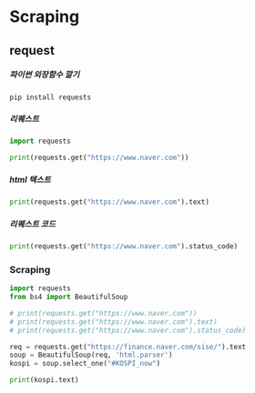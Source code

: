 # Scraping



## request

##### 파이썬 외장함수 깔기

```python
pip install requests
```

##### 리퀘스트

```python
import requests

print(requests.get("https://www.naver.com"))
```

##### html 텍스트

```python
print(requests.get("https://www.naver.com").text)
```

##### 리퀘스트 코드

```python
print(requests.get("https://www.naver.com").status_code)
```



### Scraping

```python
import requests
from bs4 import BeautifulSoup

# print(requests.get("https://www.naver.com"))
# print(requests.get("https://www.naver.com").text)
# print(requests.get("https://www.naver.com").status_code)

req = requests.get("https://finance.naver.com/sise/").text
soup = BeautifulSoup(req, 'html.parser')
kospi = soup.select_one("#KOSPI_now")

print(kospi.text)
```

